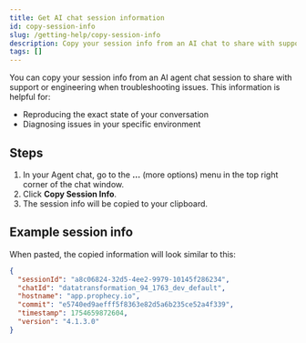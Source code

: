 ```yaml
---
title: Get AI chat session information
id: copy-session-info
slug: /getting-help/copy-session-info
description: Copy your session info from an AI chat to share with support
tags: []
---
```


You can copy your session info from an AI agent chat session to share with support or engineering when troubleshooting issues. This information is helpful for:

- Reproducing the exact state of your conversation
- Diagnosing issues in your specific environment

## Steps

1. In your Agent chat, go to the **…** (more options) menu in the top right corner of the chat window.
1. Click **Copy Session Info**.
1. The session info will be copied to your clipboard.

## Example session info

When pasted, the copied information will look similar to this:

```json
{
  "sessionId": "a8c06824-32d5-4ee2-9979-10145f286234",
  "chatId": "datatransformation_94_1763_dev_default",
  "hostname": "app.prophecy.io",
  "commit": "e5740ed9aefff5f8363e82d5a6b235ce52a4f339",
  "timestamp": 1754659872604,
  "version": "4.1.3.0"
}
```
